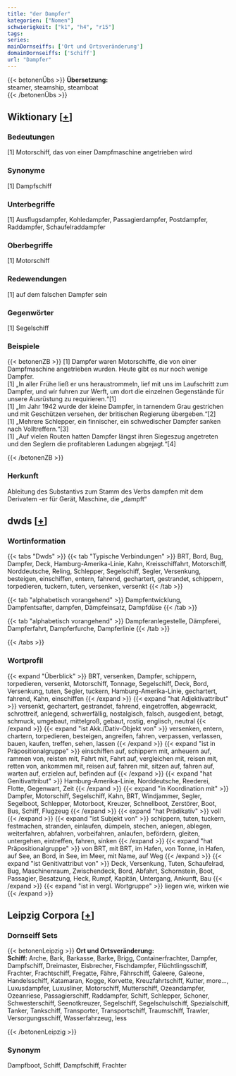 ```yaml
---
title: "der Dampfer"
kategorien: ["Nomen"]
schwierigkeit: ["k1", "h4", "r15"]
tags:
series:
mainDornseiffs: ['Ort und Ortsveränderung']
domainDornseiffs: ['Schiff']
url: "Dampfer"
---
```


{{< betonenÜbs >}}
**Übersetzung:**  
steamer, steamship, steamboat  
{{< /betonenÜbs >}}

## Wiktionary [[+](https://de.wiktionary.org/wiki/Dampfer)]

### Bedeutungen
[1] Motorschiff, das von einer Dampfmaschine angetrieben wird  

### Synonyme
[1] Dampfschiff  

### Unterbegriffe
[1] Ausflugsdampfer, Kohledampfer, Passagierdampfer, Postdampfer, Raddampfer, Schaufelraddampfer  

### Oberbegriffe
[1] Motorschiff  

### Redewendungen
[1] auf dem falschen Dampfer sein  

### Gegenwörter
[1] Segelschiff  

### Beispiele
{{< betonenZB >}}
[1] Dampfer waren Motorschiffe, die von einer Dampfmaschine angetrieben wurden. Heute gibt es nur noch wenige Dampfer.  
[1] „In aller Frühe ließ er uns heraustrommeln, lief mit uns im Laufschritt zum Dampfer, und wir fuhren zur Werft, um dort die einzelnen Gegenstände für unsere Ausrüstung zu requirieren.“[1]  
[1] „Im Jahr 1942 wurde der kleine Dampfer, in tarnendem Grau gestrichen und mit Geschützen versehen, der britischen Regierung übergeben.“[2]  
[1] „Mehrere Schlepper, ein finnischer, ein schwedischer Dampfer sanken nach Volltreffern.“[3]  
[1] „Auf vielen Routen hatten Dampfer längst ihren Siegeszug angetreten und den Seglern die profitableren Ladungen abgejagt.“[4]  

{{< /betonenZB >}}
### Herkunft
Ableitung des Substantivs zum Stamm des Verbs dampfen mit dem Derivatem -er für Gerät, Maschine, die „dampft“  



## dwds [[+](https://www.dwds.de/wb/Dampfer)]

### Wortinformation
{{< tabs "Dwds" >}}
{{< tab "Typische Verbindungen" >}}
BRT, Bord, Bug, Dampfer, Deck, Hamburg-Amerika-Linie, Kahn, Kreisschiffahrt, Motorschiff, Norddeutsche, Reling, Schlepper, Segelschiff, Segler, Versenkung, besteigen, einschiffen, entern, fahrend, gechartert, gestrandet, schippern, torpedieren, tuckern, tuten, versenken, versenkt
{{< /tab >}}

{{< tab "alphabetisch vorangehend" >}}
Dampfentwicklung, Dampfentsafter, dampfen, Dämpfeinsatz, Dampfdüse
{{< /tab >}}

{{< tab "alphabetisch vorangehend" >}}
Dampferanlegestelle, Dämpferei, Dampferfahrt, Dampferfurche, Dampferlinie
{{< /tab >}}

{{< /tabs >}}

### Wortprofil
{{< expand "Überblick" >}} BRT, versenken, Dampfer, schippern, torpedieren, versenkt, Motorschiff, Tonnage, Segelschiff, Deck, Bord, Versenkung, tuten, Segler, tuckern, Hamburg-Amerika-Linie, gechartert, fahrend, Kahn, einschiffen {{< /expand >}}
{{< expand "hat Adjektivattribut" >}} versenkt, gechartert, gestrandet, fahrend, eingetroffen, abgewrackt, schrottreif, anlegend, schwerfällig, nostalgisch, falsch, ausgedient, betagt, schmuck, umgebaut, mittelgroß, gebaut, rostig, englisch, neutral {{< /expand >}}
{{< expand "ist Akk./Dativ-Objekt von" >}} versenken, entern, chartern, torpedieren, besteigen, angreifen, fahren, verpassen, verlassen, bauen, kaufen, treffen, sehen, lassen {{< /expand >}}
{{< expand "ist in Präpositionalgruppe" >}} einschiffen auf, schippern mit, anheuern auf, rammen von, reisten mit, Fahrt mit, Fahrt auf, vergleichen mit, reisen mit, retten von, ankommen mit, reisen auf, fahren mit, sitzen auf, fahren auf, warten auf, erzielen auf, befinden auf {{< /expand >}}
{{< expand "hat Genitivattribut" >}} Hamburg-Amerika-Linie, Norddeutsche, Reederei, Flotte, Gegenwart, Zeit {{< /expand >}}
{{< expand "in Koordination mit" >}} Dampfer, Motorschiff, Segelschiff, Kahn, BRT, Windjammer, Segler, Segelboot, Schlepper, Motorboot, Kreuzer, Schnellboot, Zerstörer, Boot, Bus, Schiff, Flugzeug {{< /expand >}}
{{< expand "hat Prädikativ" >}} voll {{< /expand >}}
{{< expand "ist Subjekt von" >}} schippern, tuten, tuckern, festmachen, stranden, einlaufen, dümpeln, stechen, anlegen, ablegen, weiterfahren, abfahren, vorbeifahren, anlaufen, befördern, gleiten, untergehen, eintreffen, fahren, sinken {{< /expand >}}
{{< expand "hat Präpositionalgruppe" >}} von BRT, mit BRT, im Hafen, von Tonne, in Hafen, auf See, an Bord, in See, im Meer, mit Name, auf Weg {{< /expand >}}
{{< expand "ist Genitivattribut von" >}} Deck, Versenkung, Tuten, Schaufelrad, Bug, Maschinenraum, Zwischendeck, Bord, Abfahrt, Schornstein, Boot, Passagier, Besatzung, Heck, Rumpf, Kapitän, Untergang, Ankunft, Bau {{< /expand >}}
{{< expand "ist in vergl. Wortgruppe" >}} liegen wie, wirken wie {{< /expand >}}

## Leipzig Corpora [[+](https://corpora.uni-leipzig.de/en/res?word=Dampfer&corpusId=deu_newscrawl-public_2018)]

### Dornseiff Sets
{{< betonenLeipzig >}}
**Ort und Ortsveränderung:**  
**Schiff:** Arche, Bark, Barkasse, Barke, Brigg, Containerfrachter, Dampfer, Dampfschiff, Dreimaster, Eisbrecher, Fischdampfer, Flüchtlingsschiff, Frachter, Frachtschiff, Fregatte, Fähre, Fährschiff, Galeere, Galeone, Handelsschiff, Katamaran, Kogge, Korvette, Kreuzfahrtschiff, Kutter, more..., Luxusdampfer, Luxusliner, Motorschiff, Mutterschiff, Ozeandampfer, Ozeanriese, Passagierschiff, Raddampfer, Schiff, Schlepper, Schoner, Schwesterschiff, Seenotkreuzer, Segelschiff, Segelschulschiff, Spezialschiff, Tanker, Tankschiff, Transporter, Transportschiff, Traumschiff, Trawler, Versorgungsschiff, Wasserfahrzeug, less  

{{< /betonenLeipzig >}}

### Synonym
Dampfboot, Schiff, Dampfschiff, Frachter

